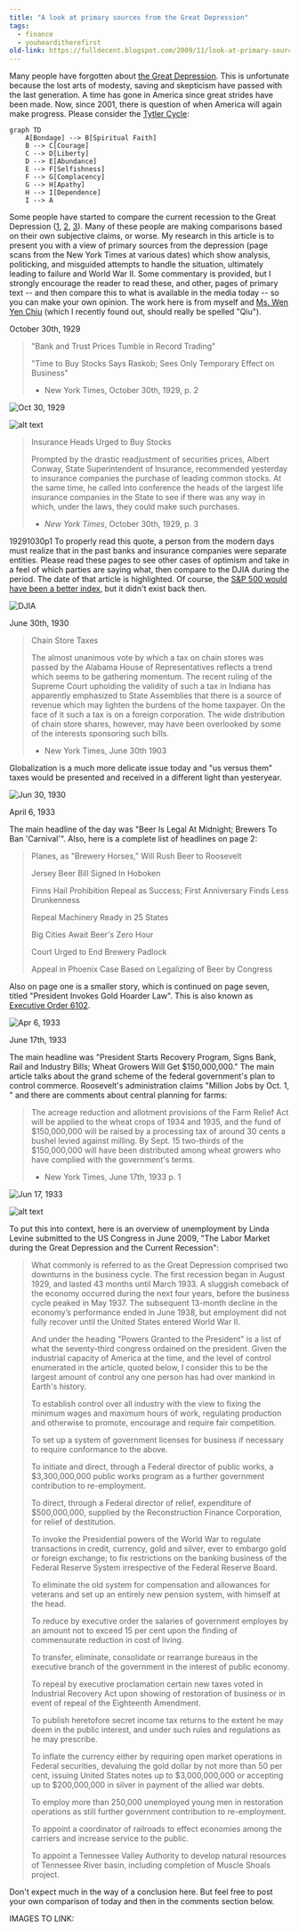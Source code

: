 ```yaml
---
title: "A look at primary sources from the Great Depression"
tags:
  - finance
  - youhearditherefirst
old-link: https://fulldecent.blogspot.com/2009/11/look-at-primary-sources-from-great.html
---
```


Many people have forgotten about [the Great Depression](https://en.wikipedia.org/wiki/Great_Depression). This is unfortunate because the lost arts of modesty, saving and skepticism have passed with the last generation. A time has gone in America since great strides have been made. Now, since 2001, there is question of when America will again make progress. Please consider the [Tytler Cycle](https://www.google.com/search?client=safari&rls=en&q=tytler&ie=UTF-8&oe=UTF-8):

```mermaid
graph TD
    A[Bondage] --> B[Spiritual Faith]
    B --> C[Courage]
    C --> D[Liberty]
    D --> E[Abundance]
    E --> F[Selfishness]
    F --> G[Complacency]
    G --> H[Apathy]
    H --> I[Dependence]
    I --> A
```

Some people have started to compare the current recession to the Great Depression ([1](https://www.forbes.com/2009/10/29/depression-recession-gdp-imf-milton-friedman-opinions-columnists-bruce-bartlett.html), [2](https://money.cnn.com/news/storysupplement/economy/recession_depression/), [3](https://krugman.blogs.nytimes.com/2009/03/20/the-great-recession-versus-the-great-depression)). Many of these people are making comparisons based on their own subjective claims, or worse. My research in this article is to present you with a view of primary sources from the depression (page scans from the New York Times at various dates) which show analysis, politicking, and misguided attempts to handle the situation, ultimately leading to failure and World War II. Some commentary is provided, but I strongly encourage the reader to read these, and other, pages of primary text -- and then compare this to what is available in the media today -- so you can make your own opinion. The work here is from myself and [Ms. Wen Yen Chiu](https://www.wretch.cc/blog/miae) (which I recently found out, should really be spelled "Qiu").

October 30th, 1929

> "Bank and Trust Prices Tumble in Record Trading"
>
> "Time to Buy Stocks Says Raskob; Sees Only Temporary Effect on Business"
>
> - New York Times, October 30th, 1929, p. 2

![Oct 30, 1929](/assets/images/2009-11-23-primary-sources-from-great-depression-19291030p1.webp)

![alt text](/assets/images/2009-11-23-primary-sources-from-great-depression-19291030p2.webp)

> Insurance Heads Urged to Buy Stocks
>
> Prompted by the drastic readjustment of securities prices, Albert Conway, State Superintendent of Insurance, recommended yesterday to insurance companies the purchase of leading common stocks. At the same time, he called into conference the heads of the largest life insurance companies in the State to see if there was any way in which, under the laws, they could make such purchases.
>
> - *New York Times*, October 30th, 1929, p. 3

19291030p1
To properly read this quote, a person from the modern days must realize that in the past banks and insurance companies were separate entities. Please read these pages to see other cases of optimism and take in a feel of which parties are saying what, then compare to the DJIA during the period. The date of that article is highlighted. Of course, the [S&P 500 would have been a better index](https://fulldecent.blogspot.com/2008/09/where-do-you-get-your-finance-news-why.html), but it didn't exist back then.

![DJIA](/assets/images/2009-11-23-primary-sources-from-great-depression-djia19201940s.webp)

June 30th, 1930

> Chain Store Taxes
>
> The almost unanimous vote by which a tax on chain stores was passed by the Alabama House of Representatives reflects a trend which seems to be gathering momentum. The recent ruling of the Supreme Court upholding the validity of such a tax in Indiana has apparently emphasized to State Assemblies that there is a source of revenue which may lighten the burdens of the home taxpayer. On the face of it such a tax is on a foreign corporation. The wide distribution of chain store shares, however, may have been overlooked by some of the interests sponsoring such bills.
>
> - New York Times, June 30th 1903

Globalization is a much more delicate issue today and "us versus them" taxes would be presented and received in a different light than yesteryear.

![Jun 30, 1930](/assets/images/2009-11-23-primary-sources-from-great-depression-19310630p33.webp)

April 6, 1933

The main headline of the day was "Beer Is Legal At Midnight; Brewers To Ban 'Carnival'". Also, here is a complete list of headlines on page 2:

> Planes, as "Brewery Horses," Will Rush Beer to Roosevelt
>
> Jersey Beer Bill Signed In Hoboken
>
> Finns Hail Prohibition Repeal as Success; First Anniversary Finds Less Drunkenness
>
> Repeal Machinery Ready in 25 States
>
> Big Cities Await Beer's Zero Hour
>
> Court Urged to End Brewery Padlock
>
> Appeal in Phoenix Case Based on Legalizing of Beer by Congress

Also on page one is a smaller story, which is continued on page seven, titled "President Invokes Gold Hoarder Law". This is also known as [Executive Order 6102](https://en.wikipedia.org/wiki/Executive_Order_6102).

![Apr 6, 1933](/assets/images/2009-11-23-primary-sources-from-great-depression-19330406p1.webp)

June 17th, 1933

The main headline was "President Starts Recovery Program, Signs Bank, Rail and Industry Bills; Wheat Growers Will Get $150,000,000." The main article talks about the grand scheme of the federal government's plan to control commerce. Roosevelt's administration claims "Million Jobs by Oct. 1, " and there are comments about central planning for farms:

> The acreage reduction and allotment provisions of the Farm Relief Act will be applied to the wheat crops of 1934 and 1935, and the fund of $150,000,000 will be raised by a processing tax of around 30 cents a bushel levied against milling. By Sept. 15 two-thirds of the $150,000,000 will have been distributed among wheat growers who have complied with the government's terms.
>
> - New York Times, June 17th, 1933 p. 1

![Jun 17, 1933](/assets/images/2009-11-23-primary-sources-from-great-depression-19330617p1.webp)

![alt text](/assets/images/2009-11-23-primary-sources-from-great-depression-19330406p2.webp)

To put this into context, here is an overview of unemployment by Linda Levine submitted to the US Congress in June 2009, "The Labor Market during the Great Depression and the Current Recession":

> What commonly is referred to as the Great Depression comprised two downturns in the business cycle. The first recession began in August 1929, and lasted 43 months until March 1933. A sluggish comeback of the economy occurred during the next four years, before the business cycle peaked in May 1937. The subsequent 13-month decline in the economy’s performance ended in June 1938, but employment did not fully recover until the United States entered World War II.
>
> And under the heading "Powers Granted to the President" is a list of what the seventy-third congress ordained on the president. Given the industrial capacity of America at the time, and the level of control enumerated in the article, quoted below, I consider this to be the largest amount of control any one person has had over mankind in Earth's history.
>
> To establish control over all industry with the view to fixing the minimum wages and maximum hours of work, regulating production and otherwise to promote, encourage and require fair competition.
>
> To set up a system of government licenses for business if necessary to require conformance to the above.
>
> To initiate and direct, through a Federal director of public works, a $3,300,000,000 public works program as a further government contribution to re-employment.
>
> To direct, through a Federal director of relief, expenditure of $500,000,000, supplied by the Reconstruction Finance Corporation, for relief of destitution.
>
> To invoke the Presidential powers of the World War to regulate transactions in credit, currency, gold and silver, ever to embargo gold or foreign exchange; to fix restrictions on the banking business of the Federal Reserve System irrespective of the Federal Reserve Board.
>
> To eliminate the old system for compensation and allowances for veterans and set up an entirely new pension system, with himself at the head.
>
> To reduce by executive order the salaries of government employes by an amount not to exceed 15 per cent upon the finding of commensurate reduction in cost of living.
>
> To transfer, eliminate, consolidate or rearrange bureaus in the executive branch of the government in the interest of public economy.
>
> To repeal by executive proclamation certain new taxes voted in Industrial Recovery Act upon showing of restoration of business or in event of repeal of the Eighteenth Amendment.
>
> To publish heretofore secret income tax returns to the extent he may deem in the public interest, and under such rules and regulations as he may prescribe.
>
> To inflate the currency either by requiring open market operations in Federal securities, devaluing the gold dollar by not more than 50 per cent, issuing United States notes up to $3,000,000,000 or accepting up to $200,000,000 in silver in payment of the allied war debts.
>
> To employ more than 250,000 unemployed young men in restoration operations as still further government contribution to re-employment.
>
> To appoint a coordinator of railroads to effect economies among the carriers and increase service to the public.
>
> To appoint a Tennessee Valley Authority to develop natural resources of Tennessee River basin, including completion of Muscle Shoals project.

Don't expect much in the way of a conclusion here. But feel free to post your own comparison of today and then in the comments section below.

IMAGES TO LINK:
